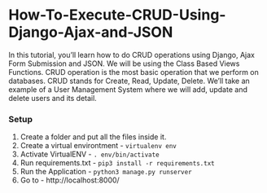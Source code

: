 # How-To-Execute-CRUD-Using-Django-Ajax-and-JSON



In this tutorial, you’ll learn how to do CRUD operations using Django, Ajax Form Submission and JSON. We will be using the Class Based Views Functions. CRUD operation is the most basic operation that we perform on databases. CRUD stands for Create, Read, Update, Delete. We’ll take an example of a User Management System where we will add, update and delete users and its detail.

### Setup
1. Create a folder and put all the files inside it.
2. Create a virtual environtment - `virtualenv env`
3. Activate VirtualENV - `. env/bin/activate`
4. Run requirements.txt - `pip3 install -r requirements.txt`
5. Run the Application - `python3 manage.py runserver`
6. Go to - http://localhost:8000/
